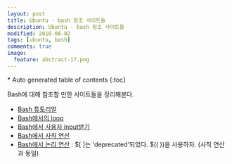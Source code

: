 ```yaml
---
layout: post
title: Ubuntu - bash 참조 사이트들
description: Ubuntu - bash 참조 사이트들
modified: 2016-08-02
tags: [ubuntu, bash]
comments: true
image:
  feature: abstract-17.png
---
```


<section id="table-of-contents" class="toc">
<div id="drawer" markdown="1">
*  Auto generated table of contents
{:toc}
</div>
</section><!-- /#table-of-contents -->

Bash에 대해 참조할 만한 사이트들을 정리해본다. 

- [Bash 튜토리얼](https://linuxconfig.org/bash-scripting-tutorial)
- [Bash에서의 loop](http://www.cyberciti.biz/faq/bash-for-loop/)
- [Bash에서 사용자 input받기](http://tldp.org/LDP/Bash-Beginners-Guide/html/sect_08_02.html)
- [Bash에서 사칙 연산](http://tldp.org/LDP/abs/html/arithexp.html)
- [Bash에서 논리 연산](http://mywiki.wooledge.org/ArithmeticExpression) : $[ ]는 'deprecated'되었다. $(( ))을 사용하자. (사칙 연산과 동일)
